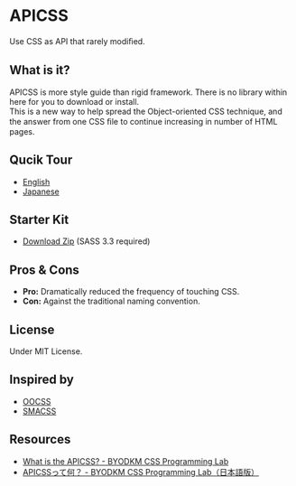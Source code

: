 # APICSS

Use CSS as API that rarely modiﬁed.

## What is it?

APICSS is more style guide than rigid framework. There is no library within here for you to download or install.<br>This is a new way to help spread the Object-oriented CSS technique, and the answer from one CSS ﬁle to continue increasing in number of HTML pages.

## Qucik Tour

* [English](http://www.slideshare.net/BYODKM/stop-css-apicss-29474289)
* [Japanese](http://www.slideshare.net/BYODKM/stop-css-apicss)

## Starter Kit

* [Download Zip](https://github.com/BYODKM/APICSS/archive/master.zip) (SASS 3.3 required)

## Pros &amp; Cons

* **Pro:** Dramatically reduced the frequency of touching CSS.
* **Con:** Against the traditional naming convention.

## License

Under MIT License.

## Inspired by

* [OOCSS](http://oocss.org)
* [SMACSS](http://smacss.com)

## Resources

* [What is the APICSS? - BYODKM CSS Programming Lab](https://byodkm.com/docs/20140107/what-is-the-apicss/)
* [APICSSって何？ - BYODKM CSS Programming Lab（日本語版）](https://byodkm.com/jp/docs/20140107/what-is-the-apicss/)
